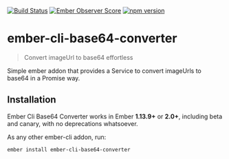 [![Build Status](https://travis-ci.org/zzarcon/ember-cli-base64-converter.svg)](https://travis-ci.org/zzarcon/ember-cli-base64-converter)
[![Ember Observer Score](http://emberobserver.com/badges/ember-cli-base64-converter.svg)](http://emberobserver.com/addons/ember-cli-base64-converter)
[![npm version](https://badge.fury.io/js/ember-cli-base64-converter.svg)](https://badge.fury.io/js/ember-cli-base64-converter)

# ember-cli-base64-converter

> Convert imageUrl to base64 effortless

Simple ember addon that provides a Service to convert imageUrls to base64 in a Promise way.

## Installation

Ember Cli Base64 Converter works in Ember **1.13.9+** or **2.0+**, including beta and canary, with no deprecations
whatsoever.


As any other ember-cli addon, run:
```
ember install ember-cli-base64-converter
```
